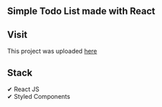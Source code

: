 ## Simple Todo List made with React

## Visit

This project was uploaded [here](https://hr-todo-list.netlify.app)

## Stack

✔ React JS\
✔ Styled Components
